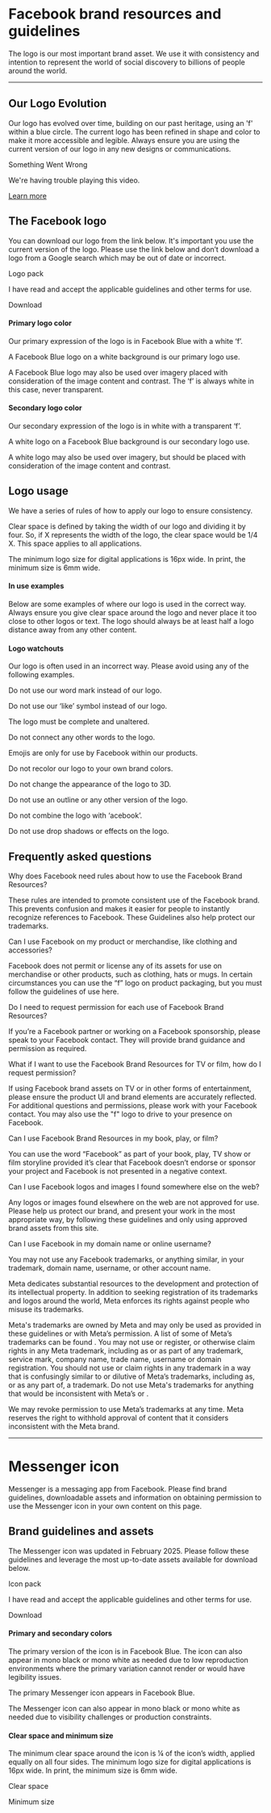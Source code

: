 Facebook brand resources and guidelines
=======================================

The logo is our most important brand asset. We use it with consistency and intention to represent the world of social discovery to billions of people around the world.

* * *

  
  
  
  
  
  

Our Logo Evolution
------------------

  

Our logo has evolved over time, building on our past heritage, using an 'f' within a blue circle. The current logo has been refined in shape and color to make it more accessible and legible. Always ensure you are using the current version of our logo in any new designs or communications.

  

Something Went Wrong

We're having trouble playing this video.

[Learn more](https://www.facebook.com/help/396404120401278/list)

  
  
  

The Facebook logo
-----------------

You can download our logo from the link below. It's important you use the current version of the logo. Please use the link below and don’t download a logo from a Google search which may be out of date or incorrect.

Logo pack

I have read and accept the applicable guidelines and other terms for use.

Download

  
  
  
  
  

#### Primary logo color

Our primary expression of the logo is in Facebook Blue with a white ‘f’.

A Facebook Blue logo on a white background is our primary logo use.

A Facebook Blue logo may also be used over imagery placed with consideration of the image content and contrast. The ‘f’ is always white in this case, never transparent.

#### Secondary logo color

Our secondary expression of the logo is in white with a transparent ‘f’.

A white logo on a Facebook Blue background is our secondary logo use.

A white logo may also be used over imagery, but should be placed with consideration of the image content and contrast.

Logo usage
----------

  
  

We have a series of rules of how to apply our logo to ensure consistency.

Clear space is defined by taking the width of our logo and dividing it by four. So, if X represents the width of the logo, the clear space would be 1/4 X. This space applies to all applications.

The minimum logo size for digital applications is 16px wide. In print, the minimum size is 6mm wide.

  
  
  
  

#### In use examples

Below are some examples of where our logo is used in the correct way. Always ensure you give clear space around the logo and never place it too close to other logos or text. The logo should always be at least half a logo distance away from any other content.

#### Logo watchouts

Our logo is often used in an incorrect way. Please avoid using any of the following examples.

  
  

Do not use our word mark instead of our logo.

  
  

Do not use our ‘like’ symbol instead of our logo.

  
  

The logo must be complete and unaltered.

  
  

Do not connect any other words to the logo.

  
  

Emojis are only for use by Facebook within our products.

  
  

Do not recolor our logo to your own brand colors.

  
  

Do not change the appearance of the logo to 3D.

  
  

Do not use an outline or any other version of the logo.

  
  

Do not combine the logo with ‘acebook’.

  
  

Do not use drop shadows or effects on the logo.

  
  
  
  
  

Frequently asked questions
--------------------------

  

Why does Facebook need rules about how to use the Facebook Brand Resources?

These rules are intended to promote consistent use of the Facebook brand. This prevents confusion and makes it easier for people to instantly recognize references to Facebook. These Guidelines also help protect our trademarks.

Can I use Facebook on my product or merchandise, like clothing and accessories?

Facebook does not permit or license any of its assets for use on merchandise or other products, such as clothing, hats or mugs. In certain circumstances you can use the “f” logo on product packaging, but you must follow the guidelines of use here.

Do I need to request permission for each use of Facebook Brand Resources?

If you’re a Facebook partner or working on a Facebook sponsorship, please speak to your Facebook contact. They will provide brand guidance and permission as required.

What if I want to use the Facebook Brand Resources for TV or film, how do I request permission?

If using Facebook brand assets on TV or in other forms of entertainment, please ensure the product UI and brand elements are accurately reflected. For additional questions and permissions, please work with your Facebook contact. You may also use the "f" logo to drive to your presence on Facebook.

Can I use Facebook Brand Resources in my book, play, or film?

You can use the word “Facebook” as part of your book, play, TV show or film storyline provided it’s clear that Facebook doesn’t endorse or sponsor your project and Facebook is not presented in a negative context.

Can I use Facebook logos and images I found somewhere else on the web?

Any logos or images found elsewhere on the web are not approved for use. Please help us protect our brand, and present your work in the most appropriate way, by following these guidelines and only using approved brand assets from this site.

Can I use Facebook in my domain name or online username?

You may not use any Facebook trademarks, or anything similar, in your trademark, domain name, username, or other account name.

  
  
  
  
  
  

Meta dedicates substantial resources to the development and protection of its intellectual property. In addition to seeking registration of its trademarks and logos around the world, Meta enforces its rights against people who misuse its trademarks.

Meta's trademarks are owned by Meta and may only be used as provided in these guidelines or with Meta’s permission. A list of some of Meta’s trademarks can be found [](https://www.meta.com/brand/resources/meta/our-trademarks/). You may not use or register, or otherwise claim rights in any Meta trademark, including as or as part of any trademark, service mark, company name, trade name, username or domain registration. You should not use or claim rights in any trademark in a way that is confusingly similar to or dilutive of Meta’s trademarks, including as, or as any part of, a trademark. Do not use Meta's trademarks for anything that would be inconsistent with Meta’s [](https://www.facebook.com/terms.php)or [](https://l.facebook.com/l.php?u=https%3A%2F%2Ftransparency.fb.com%2Fpolicies%2Fcommunity-standards%2F%3Fsource%3Dhttps%253A%252F%252Fwww.facebook.com%252Fcommunitystandards%252F).

We may revoke permission to use Meta’s trademarks at any time. Meta reserves the right to withhold approval of content that it considers inconsistent with the Meta brand.

- - -

Messenger icon
==============

Messenger is a messaging app from Facebook. Please find brand guidelines, downloadable assets and information on obtaining permission to use the Messenger icon in your own content on this page.

Brand guidelines and assets
---------------------------

  

The Messenger icon was updated in February 2025. Please follow these guidelines and leverage the most up-to-date assets available for download below.

Icon pack

I have read and accept the applicable guidelines and other terms for use.

Download

  
  
  

#### Primary and secondary colors

The primary version of the icon is in Facebook Blue. The icon can also appear in mono black or mono white as needed due to low reproduction environments where the primary variation cannot render or would have legibility issues.

The primary Messenger icon appears in Facebook Blue.

The Messenger icon can also appear in mono black or mono white as needed due to visibility challenges or production constraints.

#### Clear space and minimum size

The minimum clear space around the icon is ¼ of the icon’s width, applied equally on all four sides. The minimum logo size for digital applications is 16px wide. In print, the minimum size is 6mm wide.

Clear space

Minimum size